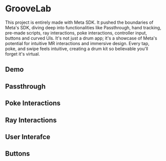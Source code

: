 # GrooveLab

This project is entirely made with Meta SDK. It pushed the boundaries of Meta's SDK, diving deep into functionalities like Passthrough, hand tracking, pre-made scripts, ray interactions, poke interactions, controller input, buttons and curved UIs. It's not just a drum app; it's a showcase of Meta's potential for intuitive MR interactions and immersive design. Every tap, poke, and swipe feels intuitive, creating a drum kit so believable you'll forget it's virtual.

## Demo

## Passthrough

## Poke Interactions

## Ray Interactions

## User Interafce

## Buttons

